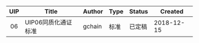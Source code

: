 | UIP | Title | Author | Type | Status | Created |
|:----:| ---- | ---- | ---- | ---- | ---- |
|06|UIP06同质化通证标准|gchain<br>|标准|已定稿|2018-12-15|

